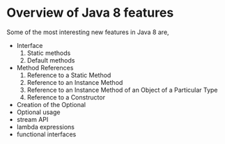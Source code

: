 # Overview of Java 8 features

Some of the most interesting new features in Java 8 are,


- Interface
   1. Static methods
   2. Default methods
- Method References
   1. Reference to a Static Method
   2. Reference to an Instance Method
   3. Reference to an Instance Method of an Object of a Particular Type
   4. Reference to a Constructor
- Creation of the Optional<T>
- Optional<T> usage
- stream API
- lambda expressions
- functional interfaces
